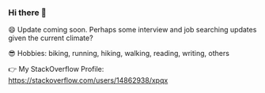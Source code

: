 ### Hi there 👋

:smile: Update coming soon. Perhaps some interview and job searching updates given the current climate? 

:sunglasses: Hobbies: biking, running, hiking, walking, reading, writing, others

:point_right: My StackOverflow Profile: https://stackoverflow.com/users/14862938/xpqx


<!--
**xpqx/xpqx** is a ✨ _special_ ✨ repository because its `README.md` (this file) appears on your GitHub profile.

Here are some ideas to get you started:

- 🔭 I’m currently working on ...
- 🌱 I’m currently learning ...
- 👯 I’m looking to collaborate on ...
 
- 💬 Ask me about ...
- 📫 How to reach me: ...
-  Pronouns: ...
- ⚡ Fun fact: ...
-->
